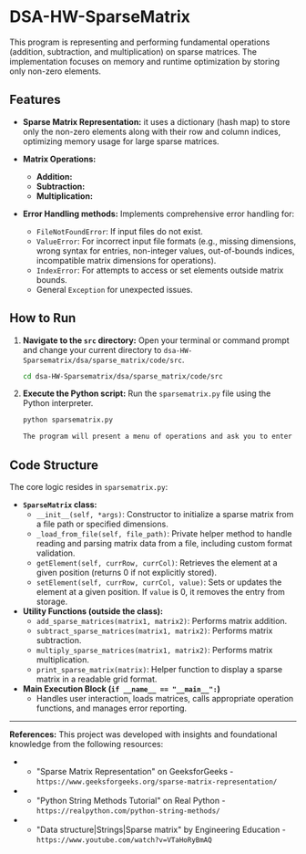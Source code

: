 # DSA-HW-SparseMatrix

This program is representing and performing fundamental operations (addition, subtraction, and multiplication) on sparse matrices. The implementation focuses on memory and runtime optimization by storing only non-zero elements.


## Features

* **Sparse Matrix Representation:** it uses a dictionary (hash map) to store only the non-zero elements along with their row and column indices, optimizing memory usage for large sparse matrices.

* **Matrix Operations:**
    * **Addition:** 
    * **Subtraction:** 
    * **Multiplication:** 


* **Error Handling methods:** Implements comprehensive error handling for:
    * `FileNotFoundError`: If input files do not exist.
    * `ValueError`: For incorrect input file formats (e.g., missing dimensions, wrong syntax for entries, non-integer values, out-of-bounds indices, incompatible matrix dimensions for operations).
    * `IndexError`: For attempts to access or set elements outside matrix bounds.
    * General `Exception` for unexpected issues.



## How to Run

1.  **Navigate to the `src` directory:**
    Open your terminal or command prompt and change your current directory to `dsa-HW-Sparsematrix/dsa/sparse_matrix/code/src`.

    ```bash
    cd dsa-HW-Sparsematrix/dsa/sparse_matrix/code/src
    ```

2.  **Execute the Python script:**
    Run the `sparsematrix.py` file using the Python interpreter.

    ```bash
    python sparsematrix.py
    
    The program will present a menu of operations and ask you to enter the file paths for the two sparse matrices.


## Code Structure

The core logic resides in `sparsematrix.py`:

* **`SparseMatrix` class:**
    * `__init__(self, *args)`: Constructor to initialize a sparse matrix from a file path or specified dimensions.
    * `_load_from_file(self, file_path)`: Private helper method to handle reading and parsing matrix data from a file, including custom format validation.
    * `getElement(self, currRow, currCol)`: Retrieves the element at a given position (returns 0 if not explicitly stored).
    * `setElement(self, currRow, currCol, value)`: Sets or updates the element at a given position. If `value` is 0, it removes the entry from storage.
* **Utility Functions (outside the class):**
    * `add_sparse_matrices(matrix1, matrix2)`: Performs matrix addition.
    * `subtract_sparse_matrices(matrix1, matrix2)`: Performs matrix subtraction.
    * `multiply_sparse_matrices(matrix1, matrix2)`: Performs matrix multiplication.
    * `print_sparse_matrix(matrix)`: Helper function to display a sparse matrix in a readable grid format.
* **Main Execution Block (`if __name__ == "__main__":`)**
    * Handles user interaction, loads matrices, calls appropriate operation functions, and manages error reporting.


---
**References:** 
This project was developed with insights and foundational knowledge from the following resources:
- * "Sparse Matrix Representation" on GeeksforGeeks - `https://www.geeksforgeeks.org/sparse-matrix-representation/`
- * "Python String Methods Tutorial" on Real Python - `https://realpython.com/python-string-methods/`
- * "Data structure|Strings|Sparse matrix" by Engineering Education - `https://www.youtube.com/watch?v=VTaHoRyBmAQ`

```
